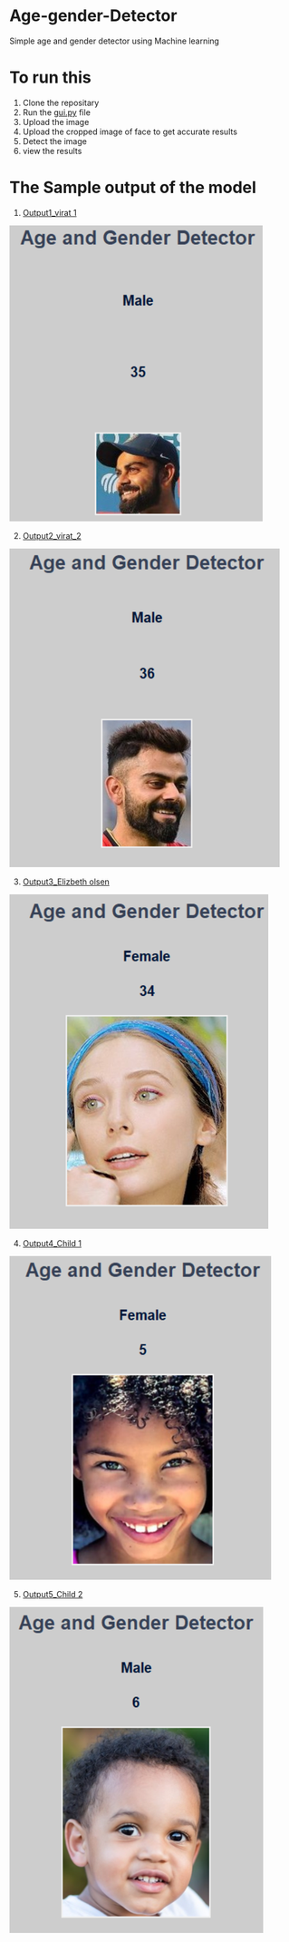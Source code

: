 # Age-gender-Detector
Simple age and gender detector using Machine learning
# To run this
1) Clone the repositary
2) Run the [gui.py](https://github.com/Makizharsu/Age-gender-Detector/blob/main/Gui.py.py) file
3) Upload the image
4) Upload the cropped image of face to get accurate results
5) Detect the image
6) view the results

# The Sample output of the model
1) [Output1_virat 1](https://github.com/Makizharsu/Age-gender-Detector/blob/main/Output%201_virat%201.png)
   
 ![Output1_virat 1](https://github.com/Makizharsu/Age-gender-Detector/blob/main/Output%201_virat%201.png)
 
2) [Output2_virat_2](https://github.com/Makizharsu/Age-gender-Detector/blob/main/Outut%202_virat%202.png)

 ![Output2_virat_2](https://github.com/Makizharsu/Age-gender-Detector/blob/main/Outut%202_virat%202.png)
 
3) [Output3_Elizbeth olsen](https://github.com/Makizharsu/Age-gender-Detector/blob/main/output_%203.png)
   
 ![Output3_Elizbeth olsen](https://github.com/Makizharsu/Age-gender-Detector/blob/main/output_%203.png)
 
4) [Output4_Child 1](https://github.com/Makizharsu/Age-gender-Detector/blob/main/Output%204_child%201.png)
   
 ![Output4_Child 1](https://github.com/Makizharsu/Age-gender-Detector/blob/main/Output%204_child%201.png)
 
5) [Output5_Child 2](https://github.com/Makizharsu/Age-gender-Detector/blob/main/output%205_child%202.png)
    
 ![Output5_Child 2](https://github.com/Makizharsu/Age-gender-Detector/blob/main/output%205_child%202.png)
